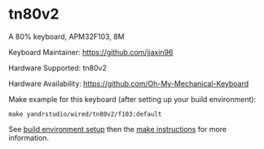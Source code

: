 tn80v2
===

A 80% keyboard, APM32F103, 8M

Keyboard Maintainer: https://github.com/jiaxin96

Hardware Supported: tn80v2

Hardware Availability: https://github.com/Oh-My-Mechanical-Keyboard 

Make example for this keyboard (after setting up your build environment):

    make yandrstudio/wired/tn80v2/f103:default

See [build environment setup](https://docs.qmk.fm/#/getting_started_build_tools) then the [make instructions](https://docs.qmk.fm/#/getting_started_make_guide) for more information.
